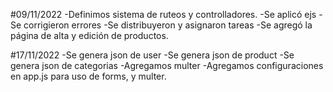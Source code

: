 #09/11/2022
-Definimos sistema de ruteos y controlladores.
-Se aplicó ejs
-Se corrigieron errores
-Se distribuyeron y asignaron tareas
-Se agregó la página de alta y edición de productos.

#17/11/2022
-Se genera json de user
-Se genera json de product
-Se genera json de categorias
-Agregamos multer
-Agregamos configuraciones en app.js para uso de forms, y multer.

